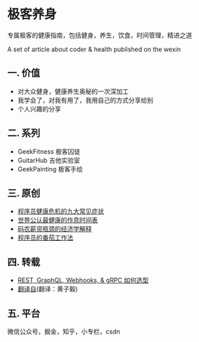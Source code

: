 # 极客养身

专属极客的健康指南，包括健身，养生，饮食，时间管理，精进之道

A set of article about coder &amp; health published on the wexin

## 一. 价值

- 对大众健身，健康养生奥秘的一次深加工
- 我学会了，对我有用了，我用自己的方式分享给别
- 个人兴趣的分享

## 二. 系列

- GeekFitness 极客囚徒
- GuitarHub 吉他实验室
- GeekPainting 极客手绘

## 三. 原创

- [程序员健康危机的九大常见症状](./doc/程序员健康危机的九大常见症状.md)
- [世界公认最健康的作息时间表](./doc/世界公认最健康的作息时间表.md)
- [码农薪资瓶颈的经济学解释](./doc/码农薪资瓶颈的经济学解释.md)
- [程序员的番茄工作法](./doc/程序员的番茄工作法.md)

## 四. 转载

- [REST, GraphQL, Webhooks, & gRPC 如何选型](./doc/REST_GraphQL_Webhooks_&_gRPC如何选型.md)
- [翻译自](https://github.com/epicmaxco/epic-spinners?ref=producthunt)(翻译：黄子毅)

## 五. 平台

微信公众号，掘金，知乎，小专栏，csdn
